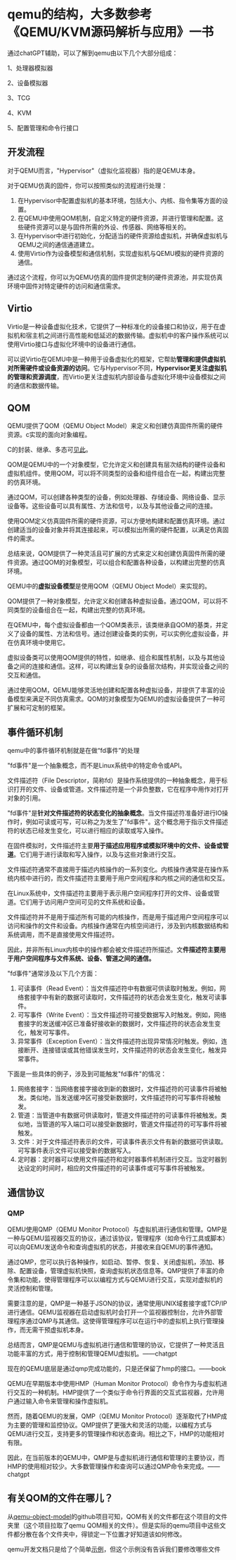 # qemu的结构，大多数参考《QEMU/KVM源码解析与应用》一书

通过chatGPT辅助，可以了解到qemu由以下几个大部分组成：

1、处理器模拟器

2、设备模拟器

3、TCG

4、KVM

5、配置管理和命令行接口

## 开发流程

对于QEMU而言，"Hypervisor"（虚拟化监视器）指的是QEMU本身。

对于QEMU仿真的固件，你可以按照类似的流程进行处理：

1. 在Hypervisor中配置虚拟机的基本环境，包括大小、内核、指令集等方面的设置。
2. 在QEMU中使用QOM机制，自定义特定的硬件资源，并进行管理和配置。这些硬件资源可以是与固件所需的外设、传感器、网络等相关的。
3. 在Hypervisor中进行初始化，分配适当的硬件资源给虚拟机，并确保虚拟机与QEMU之间的通信通道建立。
4. 使用Virtio作为设备模型和通信机制，实现虚拟机与QEMU模拟的硬件资源的通信。

通过这个流程，你可以为QEMU仿真的固件提供定制的硬件资源池，并实现仿真环境中固件对特定硬件的访问和通信需求。

## Virtio

Virtio是一种设备虚拟化技术，它提供了一种标准化的设备接口和协议，用于在虚拟机和宿主机之间进行高性能和低延迟的数据传输。虚拟机中的客户操作系统可以使用Virtio接口与虚拟化环境中的设备进行通信。

可以说Virtio在QEMU中是一种用于设备虚拟化的框架，它帮助**管理和提供虚拟机对所需硬件或设备资源的访问**。它与Hypervisor不同，**Hypervisor更关注虚拟机的管理和资源调度**，而Virtio更关注虚拟机内部设备与虚拟化环境中设备模拟之间的通信和数据传输。



## QOM

QEMU提供了QOM（QEMU Object Model）来定义和创建仿真固件所需的硬件资源。c实现的面向对象编程。

C的封装、继承、多态可[见此](https://blog.csdn.net/onlyshi/article/details/81672279)。

QOM是QEMU中的一个对象模型，它允许定义和创建具有层次结构的硬件设备和虚拟机组件。使用QOM，可以将不同类型的设备和组件组合在一起，构建出完整的仿真环境。

通过QOM，可以创建各种类型的设备，例如处理器、存储设备、网络设备、显示设备等。这些设备可以具有属性、方法和信号，以及与其他设备之间的连接。

使用QOM定义仿真固件所需的硬件资源，可以方便地构建和配置仿真环境。通过创建适当的设备对象并将其连接起来，可以模拟出所需的硬件配置，以满足仿真固件的需求。

总结来说，QOM提供了一种灵活且可扩展的方式来定义和创建仿真固件所需的硬件资源。通过QOM的对象模型，可以组合和配置各种设备，以构建出完整的仿真环境。



QEMU中的**虚拟设备模型**是使用QOM（QEMU Object Model）来实现的。

QOM提供了一种对象模型，允许定义和创建各种虚拟设备。通过QOM，可以将不同类型的设备组合在一起，构建出完整的仿真环境。

在QEMU中，每个虚拟设备都由一个QOM类表示，该类继承自QOM的基类，并定义了设备的属性、方法和信号。通过创建设备类的实例，可以实例化虚拟设备，并在仿真环境中使用它。

虚拟设备类可以使用QOM提供的特性，如继承、组合和属性机制，以及与其他设备之间的连接和通信。这样，可以构建出复杂的设备层次结构，并实现设备之间的交互和通信。

通过使用QOM，QEMU能够灵活地创建和配置各种虚拟设备，并提供了丰富的设备模型来满足不同仿真需求。QOM的对象模型为QEMU的虚拟设备提供了一种可扩展和可定制的框架。



## 事件循环机制

qemu中的事件循环机制就是在做“fd事件”的处理

"fd事件"是一个抽象概念，而不是Linux系统中的特定命令或API。

文件描述符（File Descriptor，简称fd）是操作系统提供的一种抽象概念，用于标识打开的文件、设备或管道。文件描述符是一个非负整数，它在程序中用作对打开对象的引用。

"fd事件"是**针对文件描述符的状态变化的抽象概念**。当文件描述符准备好进行IO操作时，例如可读或可写，可以称之为发生了"fd事件"。这个概念用于指示文件描述符的状态已经发生变化，可以进行相应的读取或写入操作。


在固件模拟时，文件描述符主要**用于描述应用程序或模拟环境中的文件、设备或管道**。它们用于进行读取和写入操作，以及与这些对象进行交互。

文件描述符通常不直接用于描述内核操作的一系列变化。内核操作通常是在操作系统内核中进行的，而文件描述符主要用于用户空间程序和内核之间的通信和交互。

在Linux系统中，文件描述符主要用于表示用户空间程序打开的文件、设备或管道。它们用于访问用户空间可见的文件系统和设备。

文件描述符并不是用于描述所有可能的内核操作，而是用于描述用户空间程序可以访问和操作的文件和设备。内核操作通常在内核空间进行，涉及到内核数据结构和系统调用，而不是直接使用文件描述符。

因此，并非所有Linux内核中的操作都会被文件描述符所描述。文**件描述符主要用于用户空间程序与文件系统、设备、管道之间的通信。**



"fd事件"通常涉及以下几个方面：

1. 可读事件（Read Event）：当文件描述符中有数据可供读取时触发。例如，网络套接字中有新的数据可读取时，文件描述符的状态会发生变化，触发可读事件。
2. 可写事件（Write Event）：当文件描述符可接受数据写入时触发。例如，网络套接字的发送缓冲区已准备好接收新的数据时，文件描述符的状态会发生变化，触发可写事件。
3. 异常事件（Exception Event）：当文件描述符出现异常情况时触发。例如，连接断开、连接错误或其他错误发生时，文件描述符的状态会发生变化，触发异常事件。

下面是一些具体的例子，涉及到可能触发"fd事件"的情况：

1. 网络套接字：当网络套接字接收到新的数据时，文件描述符的可读事件将被触发。类似地，当发送缓冲区可接受新数据时，文件描述符的可写事件将被触发。
2. 管道：当管道中有数据可供读取时，管道文件描述符的可读事件将被触发。类似地，当管道的写入端口可以接受新数据时，管道文件描述符的可写事件将被触发。
3. 文件：对于文件描述符表示的文件，可读事件表示文件有新的数据可供读取。可写事件表示文件可以接受新的数据写入。
4. 定时器：定时器可以使用文件描述符和定时器事件机制进行交互。当定时器到达设定的时间时，相应的文件描述符的可读事件或可写事件将被触发。





## 通信协议

### QMP

QEMU使用QMP（QEMU Monitor Protocol）与虚拟机进行通信和管理。QMP是一种与QEMU监视器交互的协议，通过该协议，管理程序（如命令行工具或脚本）可以向QEMU发送命令和查询虚拟机的状态，并接收来自QEMU的事件通知。

通过QMP，您可以执行各种操作，如启动、暂停、恢复、关闭虚拟机，添加、移除、配置设备，管理虚拟机快照，查询虚拟机状态信息等。QMP提供了丰富的命令集和功能，使得管理程序可以以编程方式与QEMU进行交互，实现对虚拟机的灵活控制和管理。

需要注意的是，QMP是一种基于JSON的协议，通常使用UNIX域套接字或TCP/IP进行通信。QEMU监视器在启动虚拟机时会打开一个监视器控制台，允许外部管理程序通过QMP与其通信。这使得管理程序可以在运行中的虚拟机上执行管理操作，而无需干预虚拟机本身。

总结而言，QMP是QEMU与虚拟机进行通信和管理的协议，它提供了一种灵活且功能丰富的方式，用于控制和管理QEMU虚拟机。——chatgpt



现在的QEMU底层是通过qmp完成功能的，只是还保留了hmp的接口。——book

QEMU在早期版本中使用HMP（Human Monitor Protocol）命令作为与虚拟机进行交互的一种机制。HMP提供了一个类似于命令行界面的交互式监视器，允许用户通过输入命令来管理和操作虚拟机。

然而，随着QEMU的发展，QMP（QEMU Monitor Protocol）逐渐取代了HMP成为主要的管理和监控协议。QMP提供了更强大和灵活的功能，以编程方式与QEMU进行交互，支持更多的管理操作和状态查询。相比之下，HMP的功能相对有限。

因此，在当前版本的QEMU中，QMP是与虚拟机进行通信和管理的主要协议，而HMP的使用相对较少。大多数管理操作和查询可以通过QMP命令来完成。——chatgpt





## 有关QOM的文件在哪儿？

从[qemu-object-model](https://github.com/Gyumeijie/qemu-object-model)的github项目可知，QOM有关的文件都在这个项目的文件夹里（这个项目拉取了qemu QOM相关的文件）。但是实际的qemu项目中这些文件都分散在各个文件夹中，得锁定一下位置才好知道该如何修改。

qemu开发文档只是给了个简单[示例](https://www.qemu.org/docs/master/devel/qom.html)，但这个示例没有告诉我们要修改哪些文件





